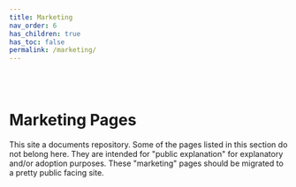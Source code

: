 ```yaml
---
title: Marketing
nav_order: 6
has_children: true
has_toc: false
permalink: /marketing/
---
```


<br> <br>

# Marketing Pages

This site a documents repository.  Some of the pages listed in this section do not belong here.  They are intended for "public explanation" for explanatory and/or adoption purposes.  These "marketing" pages should be migrated to a pretty public facing site.


